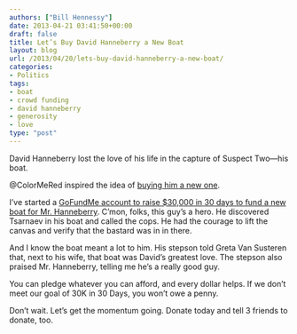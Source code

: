 ```yaml
---
authors: ["Bill Hennessy"]
date: 2013-04-21 03:41:50+00:00
draft: false
title: Let’s Buy David Hanneberry a New Boat
layout: blog
url: /2013/04/20/lets-buy-david-hanneberry-a-new-boat/
categories:
- Politics
tags:
- boat
- crowd funding
- david hanneberry
- generosity
- love
type: "post"
---
```


David Hanneberry lost the love of his life in the capture of Suspect Two—his boat.

@ColorMeRed inspired the idea of [buying him a new one](https://www.gofundme.com/buy-hanneberry-a-boat). 

I’ve started a [GoFundMe account to raise $30,000 in 30 days to fund a new boat for Mr. Hanneberry](https://www.gofundme.com/buy-hanneberry-a-boat). C’mon, folks, this guy’s a hero. He discovered Tsarnaev in his boat and called the cops. He had the courage to lift the canvas and verify that the bastard was in in there. 

And I know the boat meant a lot to him. His stepson told Greta Van Susteren that, next to his wife, that boat was David’s greatest love. The stepson also praised Mr. Hanneberry, telling me he’s a really good guy.

You can pledge whatever you can afford, and every dollar helps. If we don’t meet our goal of 30K in 30 Days, you won’t owe a penny.

Don’t wait. Let’s get the momentum going. Donate today and tell 3 friends to donate, too. 
